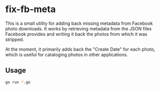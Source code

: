 # fix-fb-meta

This is a small utility for adding back missing metadata from Facebook photo downloads. It works by retrieving metadata from the JSON files Facebook provides and writing it back the photos from which it was stripped.

At the moment, it primarily adds back the "Create Date" for each photo, which is useful for cataloging photos in other applications.

## Usage

```bash
go run *.go
```